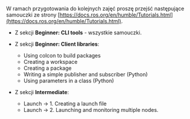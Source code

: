 W ramach przygotowania do kolejnych zajęć proszę przejść następujące samouczki ze strony [https://docs.ros.org/en/humble/Tutorials.html](https://docs.ros.org/en/humble/Tutorials.html).

- Z sekcji **Beginner: CLI tools** - wszystkie samouczki.
- Z sekcji **Beginner: Client libraries**: 
  - Using colcon to build packages
  - Creating a workspace
  - Creating a package
  - Writing a simple publisher and subscriber (Python)
  - Using parameters in a class (Python)

- Z sekcji **Intermediate**:
  - Launch -> 1. Creating a launch file
  - Launch -> 2. Launching and monitoring multiple nodes.
